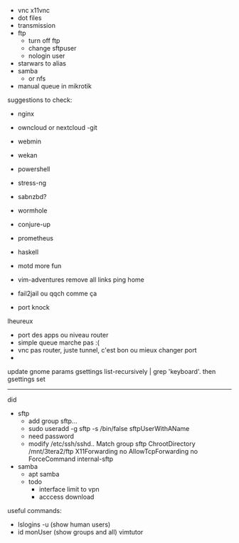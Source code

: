 - vnc x11vnc
- dot files
- transmission
- ftp
    - turn off ftp
    - change sftpuser
    - nologin user
- starwars to alias
- samba
    - or nfs
- manual queue in mikrotik

suggestions to check:
- nginx
- owncloud or nextcloud
-git
- webmin
- wekan
- powershell
- stress-ng
- sabnzbd?
- wormhole
- conjure-up
- prometheus

- haskell

- motd more fun
- vim-adventures remove all links ping home
- fail2jail ou qqch comme ça
- port knock 

lheureux
- port des apps ou niveau router
- simple queue marche pas :(
- vnc pas router, juste tunnel, c'est bon ou mieux changer port
- 

update gnome params
gsettings list-recursively | grep 'keyboard'.
then
gsettings set

-----------
did
- sftp
    - add group sftp...
    - sudo useradd -g sftp -s /bin/false sftpUserWithAName 
    - need password
    - modify /etc/ssh/sshd..
    Match group sftp
    ChrootDirectory /mnt/3tera2/ftp
    X11Forwarding no
    AllowTcpForwarding no
    ForceCommand internal-sftp
- samba
    - apt samba
    - todo
        - interface limit to vpn
        - acccess download
        


useful commands:
- lslogins -u (show human users)
- id monUser (show groups and all)
vimtutor